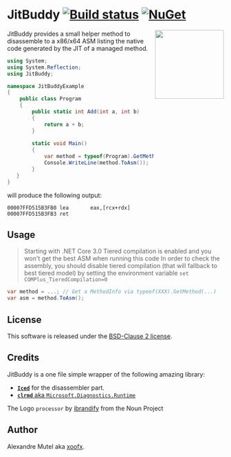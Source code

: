 # JitBuddy [![Build status](https://ci.appveyor.com/api/projects/status/ail3j0mtp4ubd0fb?svg=true)](https://ci.appveyor.com/project/xoofx/jitbuddy) [![NuGet](https://img.shields.io/nuget/v/JitBuddy.svg)](https://www.nuget.org/packages/JitBuddy/)

<img align="right" width="160px" height="160px" src="img/JitBuddy.png">

JitBuddy provides a small helper method to disassemble to a x86/x64 ASM listing the native code generated by the JIT of  a managed method.

```C#
using System;
using System.Reflection;
using JitBuddy;

namespace JitBuddyExample
{
    public class Program
    {
        public static int Add(int a, int b)
        {
            return a + b;
        }
        
        static void Main()
        {
            var method = typeof(Program).GetMethod("Add", BindingFlags.Public | BindingFlags.Static);
            Console.WriteLine(method.ToAsm());
        }
   }
}
```
will produce the following output:

```
00007FFD515B3FB0 lea       eax,[rcx+rdx]
00007FFD515B3FB3 ret
```

## Usage

> Starting with .NET Core 3.0 Tiered compilation is enabled and you won't get the best ASM when running this code
> In order to check the assembly, you should disable tiered compilation (that will fallback to best tiered model)
> by setting the environment variable `set COMPlus_TieredCompilation=0`

```c#
var method = ...; // Get a MethodInfo via typeof(XXX).GetMethod(...)
var asm = method.ToAsm();
```
## License

This software is released under the [BSD-Clause 2 license](http://opensource.org/licenses/BSD-2-Clause). 

## Credits

JitBuddy is a one file simple wrapper of the following amazing library:

* [**`Iced`**](https://github.com/0xd4d/iced) for the disassembler part.
* [**`clrmd`** aka `Microsoft.Diagnostics.Runtime`](https://github.com/Microsoft/clrmd)

The Logo `processor` by [ibrandify](https://thenounproject.com/ibrandify) from the Noun Project

## Author

Alexandre Mutel aka [xoofx](http://xoofx.com).
